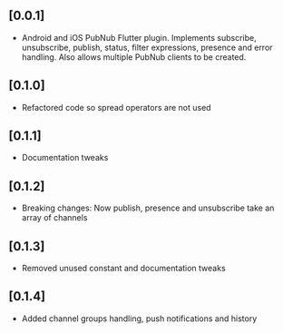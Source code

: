 ## [0.0.1]

* Android and iOS PubNub Flutter plugin. Implements subscribe, unsubscribe, publish, status, filter expressions, presence and error handling. Also allows multiple PubNub clients to be created.

## [0.1.0]

* Refactored code so spread operators are not used

## [0.1.1]

* Documentation tweaks

## [0.1.2]

* Breaking changes: Now publish, presence and unsubscribe take an array of channels

## [0.1.3]

* Removed unused constant and documentation tweaks

## [0.1.4]

* Added channel groups handling, push notifications and history